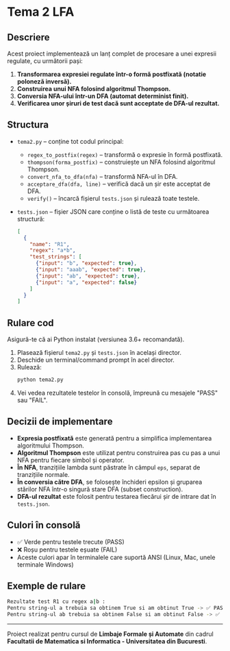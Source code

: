# Tema 2 LFA

## Descriere

Acest proiect implementează un lanț complet de procesare a unei expresii regulate, cu următorii pași:

1. **Transformarea expresiei regulate într-o formă postfixată (notatie poloneză inversă).**
2. **Construirea unui NFA folosind algoritmul Thompson.**
3. **Conversia NFA-ului într-un DFA (automat determinist finit).**
4. **Verificarea unor șiruri de test dacă sunt acceptate de DFA-ul rezultat.**

## Structura

- `tema2.py` – conține tot codul principal:
  - `regex_to_postfix(regex)` – transformă o expresie în formă postfixată.
  - `thompson(forma_postfix)` – construiește un NFA folosind algoritmul Thompson.
  - `convert_nfa_to_dfa(nfa)` – transformă NFA-ul în DFA.
  - `acceptare_dfa(dfa, line)` – verifică dacă un șir este acceptat de DFA.
  - `verify()` – încarcă fișierul `tests.json` și rulează toate testele.

- `tests.json` – fișier JSON care conține o listă de teste cu următoarea structură:
  ```json
  [
    {
      "name": "R1",
      "regex": "a*b",
      "test_strings": [
        {"input": "b", "expected": true},
        {"input": "aaab", "expected": true},
        {"input": "ab", "expected": true},
        {"input": "a", "expected": false}
      ]
    }
  ]
  ```

## Rulare cod

Asigură-te că ai Python instalat (versiunea 3.6+ recomandată).

1. Plasează fișierul `tema2.py` și `tests.json` în același director.
2. Deschide un terminal/command prompt în acel director.
3. Rulează:
   ```bash
   python tema2.py
   ```
4. Vei vedea rezultatele testelor în consolă, împreună cu mesajele "PASS" sau "FAIL".

## Decizii de implementare

- **Expresia postfixată** este generată pentru a simplifica implementarea algoritmului Thompson.
- **Algoritmul Thompson** este utilizat pentru construirea pas cu pas a unui NFA pentru fiecare simbol și operator.
- **În NFA**, tranzițiile lambda sunt păstrate în câmpul `eps`, separat de tranzițiile normale.
- **În conversia către DFA**, se folosește închideri epsilon și gruparea stărilor NFA într-o singură stare DFA (subset construction).
- **DFA-ul rezultat** este folosit pentru testarea fiecărui șir de intrare dat în `tests.json`.

## Culori în consolă

- ✅ Verde pentru testele trecute (PASS)
- ❌ Roșu pentru testele eșuate (FAIL)
- Aceste culori apar în terminalele care suportă ANSI (Linux, Mac, unele terminale Windows)

## Exemple de rulare

```bash
Rezultate test R1 cu regex a|b :
Pentru string-ul a trebuia sa obtinem True si am obtinut True -> ✅ PASS
Pentru string-ul ab trebuia sa obtinem False si am obtinut False -> ✅ PASS
```

---

Proiect realizat pentru cursul de **Limbaje Formale și Automate** din cadrul **Facultatii de Matematica si Informatica - Universitatea din Bucuresti**.
